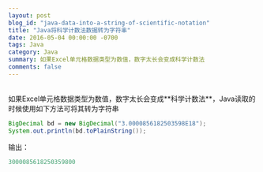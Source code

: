 ```yaml
---
layout: post
blog_id: "java-data-into-a-string-of-scientific-notation"
title: "Java将科学计数法数据转为字符串"
date: 2016-05-04 00:00:00 -0700
tags: Java
category: Java
summary: 如果Excel单元格数据类型为数值，数字太长会变成科学计数法
comments: false
---
```

<br>
如果Excel单元格数据类型为数值，数字太长会变成**科学计数法**，Java读取的时候使用如下方法可将其转为字符串

```java
BigDecimal bd = new BigDecimal("3.0000856182503598E18"); 
System.out.println(bd.toPlainString());
```

输出：

```java
3000085618250359800
```

<br>
